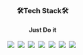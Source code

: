 <h3 align='center'>🛠Tech Stack🛠</h3>

<h4 align='center'>Just Do it</h4>

<p align='center'>
  <img src="https://img.shields.io/badge/Python-3766AB?style=flat-square&logo=Python&logoColor=white"/></a>&nbsp
  <img src="https://img.shields.io/badge/JAVA-3766AB?style=flat-square&logo=JAVA&logoColor=white"/></a>&nbsp
  <img src="https://img.shields.io/badge/C-3766AB?style=flat-square&logo=C&logoColor=white"/></a>&nbsp
  <img src="https://img.shields.io/badge/Oracle-3766AB?style=flat-square&logo=Oracle&logoColor=white"/></a>&nbsp
  <img src="https://img.shields.io/badge/MSSQL-00A98F?style=flat-square&logo=MSSQL&logoColor=white"/></a>&nbsp
  <img src="https://img.shields.io/badge/CSS-3766AB?style=flat-square&logo=CSS&logoColor=white"/></a>&nbsp
  <img src="https://img.shields.io/badge/JavaScript-3766AB?style=flat-square&logo=Javascript&logoColor=white"/></a>&nbsp
</p>
